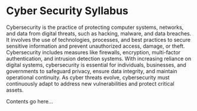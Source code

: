 # Cyber Security Syllabus

Cybersecurity is the practice of protecting computer systems, networks, and data from digital threats, such as hacking, malware, and data breaches. It involves the use of technologies, processes, and best practices to secure sensitive information and prevent unauthorized access, damage, or theft. Cybersecurity includes measures like firewalls, encryption, multi-factor authentication, and intrusion detection systems. With increasing reliance on digital systems, cybersecurity is essential for individuals, businesses, and governments to safeguard privacy, ensure data integrity, and maintain operational continuity. As cyber threats evolve, cybersecurity must continuously adapt to address new vulnerabilities and protect critical assets.

Contents go here...